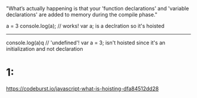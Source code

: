 "What’s actually happening is that your 'function declarations' and 'variable declarations' are added to memory during the compile phase."

a = 3
console.log(a); // works!
var a; is a declration so it's hoisted

---

console.log(a)q // 'undefined'!
var a = 3; isn't hoisted since it's an initialization and not  declaration

# 1:
https://codeburst.io/javascript-what-is-hoisting-dfa84512dd28
